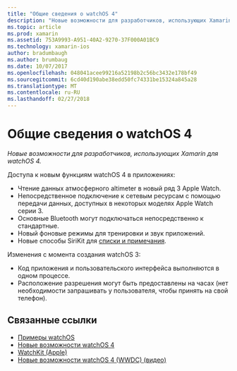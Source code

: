 ```yaml
---
title: "Общие сведения о watchOS 4"
description: "Новые возможности для разработчиков, использующих Xamarin для watchOS 4."
ms.topic: article
ms.prod: xamarin
ms.assetid: 753A9993-A951-40A2-9270-37F000A01BC9
ms.technology: xamarin-ios
author: bradumbaugh
ms.author: brumbaug
ms.date: 10/07/2017
ms.openlocfilehash: 048041acee99216a52198b2c56bc3432e178bf49
ms.sourcegitcommit: 6cd40d190abe38edd50fc74331be15324a845a28
ms.translationtype: MT
ms.contentlocale: ru-RU
ms.lasthandoff: 02/27/2018
---
```

# <a name="introduction-to-watchos-4"></a>Общие сведения о watchOS 4

_Новые возможности для разработчиков, использующих Xamarin для watchOS 4._

Доступа к новым функциям watchOS 4 в приложениях:

* Чтение данных атмосферного altimeter в новый ряд 3 Apple Watch.
* Непосредственное подключение к сетевым ресурсам с помощью передачи данных, доступных в некоторых моделях Apple Watch серии 3.
* Основные Bluetooth могут подключаться непосредственно к стандартные.
* Новый фоновые режимы для тренировки и звук приложений.
* Новые способы SiriKit для [списки и примечания](~/ios/platform/introduction-to-ios11/sirikit.md).

Изменения с момента создания watchOS 3:

* Код приложения и пользовательского интерфейса выполняются в одном процессе.
* Расположение разрешения могут быть предоставлены на часах (нет необходимости запрашивать у пользователя, чтобы принять на свой телефон).


## <a name="related-links"></a>Связанные ссылки

- [Примеры watchOS](https://developer.xamarin.com/samples/watchos/all/)
- [Новые возможности watchOS 4](https://developer.apple.com/watchos/)
- [WatchKit (Apple)](https://developer.apple.com/documentation/watchkit)
- [Новые возможности watchOS 4 (WWDC) (видео)](https://developer.apple.com/videos/play/wwdc2017/205/)
